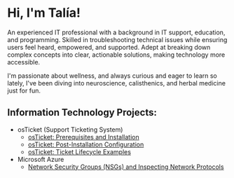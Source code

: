 # Hi, I'm Talía!

An experienced IT professional with a background in IT support, education, and programming. Skilled in troubleshooting technical issues while ensuring users feel heard, empowered, and supported. Adept at breaking down complex concepts into clear, actionable solutions, making technology more accessible. 

I'm passionate about wellness, and always curious and eager to learn so lately, I've been diving into neuroscience, calisthenics, and herbal medicine just for fun.

## Information Technology Projects:
- osTicket (Support Ticketing System)
  - [osTicket: Prerequisites and Installation](https://github.com/Tpichardo/osticket-prereq)
  - [osTicket: Post-Installation Configuration](https://github.com/Tpichardo/post-install-config)
  - [osTicket: Ticket Lifecycle Examples](https://github.com/Tpichardo/ticket-lifecycle)
- Microsoft Azure
  - [Network Security Groups (NSGs) and Inspecting Network Protocols](https://github.com/Tpichardo/azure-network-protocols)



<!--
**Tpichardo/Tpichardo** is a ✨ _special_ ✨ repository because its `README.md` (this file) appears on your GitHub profile.

Here are some ideas to get you started:

- 🔭 I’m currently working on ...

- 👯 I’m looking to collaborate on ...
- 🤔 I’m looking for help with ...

- 📫 How to reach me: ...
- 😄 Pronouns: ...
- ⚡ Fun fact: ...
-->
